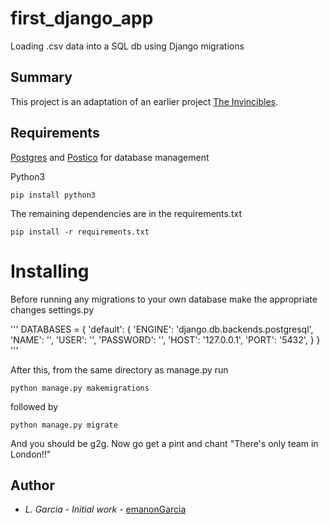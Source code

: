 # first_django_app

Loading .csv data into a SQL db using Django migrations

## Summary

This project is an adaptation of an earlier project [The Invincibles](https://github.com/emanonGarcia/invisibles).

## Requirements

[Postgres](http://postgresapp.com/) and [Postico](https://eggerapps.at/postico/) for database management

Python3

```
pip install python3
```

The remaining dependencies are in the requirements.txt

```
pip install -r requirements.txt
```

# Installing

Before running any migrations to your own database make the appropriate changes settings.py

'''
DATABASES = {
    'default': {
        'ENGINE': 'django.db.backends.postgresql',
        'NAME': '<database name>',
        'USER': '<your username>',
        'PASSWORD': '<your password>',
        'HOST': '127.0.0.1',
        'PORT': '5432',
    }
}
'''

After this, from the same directory as manage.py run

```
python manage.py makemigrations
```

followed by

```
python manage.py migrate
```

And you should be g2g. Now go get a pint and chant "There's only team in London!!"

## Author
* *L. Garcia*  - *Initial work* - [emanonGarcia](https://github.com/emanonGarcia)
